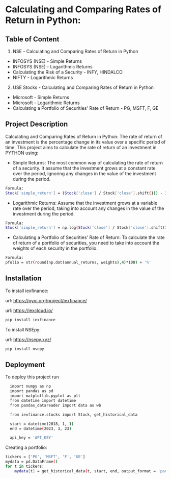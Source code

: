 
# Calculating and Comparing Rates of Return in Python:





## Table of Content


1. NSE - Calculating and Comparing Rates of Return in Python
 - INFOSYS (NSE) - Simple Returns
 - INFOSYS (NSE) - Logarithmic Returns
 - Calculating the Risk of a Security - INFY, HINDALCO
 - NIFTY - Logarithmic Returns

2. USE Stocks - Calculating and Comparing Rates of Return in Python
 - Microsoft - Simple Returns
 - Microsoft - Logarithmic Returns
 - Calculating a Portfolio of Securities' Rate of Return - PG, MSFT, F, GE

## Project Description

Calculating and Comparing Rates of Return in Python:
The rate of return of an investment is the percentage change in its value over a specific period of time. This project aims to calculate the rate of return of an investment in PYTHON using:
 - Simple Returns: The most common way of calculating the rate of return of a security. It assume that the investment grows at a constant rate over the period, ignoring any changes in the value of the investment during the period.

```bash
Formula:
Stock['simple_return'] = (Stock['close'] / Stock['close'].shift(1)) - 1
```

 - Logarithmic Returns: Assume that the investment grows at a variable rate over the period, taking into account any changes in the value of the investment during the period.

 ```bash
Formula:
Stock['simple_return'] = np.log(Stock['close'] / Stock['close'].shift(1))
```

 - Calculating a Portfolio of Securities' Rate of Return: To calculate the rate of return of a portfolio of securities, you need to take into account the weights of each security in the portfolio.

  ```bash
Formula:
pfolio = str(round(np.dot(annual_returns, weights),4)*100) + '%'
```

## Installation

To install iexfinance:

url: <https://pypi.org/project/iexfinance/>

url: <https://iexcloud.io/>
```bash
pip install iexfinance
```
To install NSEpy:

url: <https://nsepy.xyz/>
```bash
pip install nsepy
```

## Deployment

To deploy this project run

```bash
  import numpy as np
  import pandas as pd
  import matplotlib.pyplot as plt
  from datetime import datetime
  from pandas_datareader import data as wb
```

```bash
  from iexfinance.stocks import Stock, get_historical_data

  start = datetime(2018, 1, 1)
  end = datetime(2023, 3, 23)

  api_key = 'API_KEY'
```

Creating a portfolio:
```bash
tickers = ['PG', 'MSFT', 'F', 'GE']
mydata = pd.DataFrame()
for t in tickers:
    mydata[t] = get_historical_data(t, start, end, output_format = 'pandas', token=api_key)['close']
```

